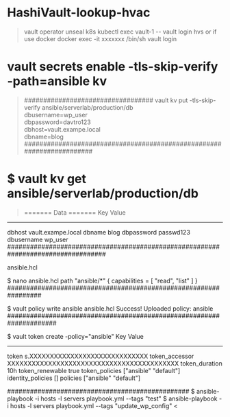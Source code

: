 # HashiVault-lookup-hvac
>
> vault operator unseal
> k8s
> kubectl exec vault-1 -- vault login hvs
> or 
> if use docker
> docker exec -it xxxxxxx /bin/sh
> vault login

# vault secrets enable -tls-skip-verify -path=ansible kv
> ##################################
> vault kv put -tls-skip-verify ansible/serverlab/production/db \
>   dbusername=wp_user \
>   dbpassword=davtro123 \
>   dbhost=vault.exampe.local \
>  dbname=blog
> ######################################################################

# $ vault kv get ansible/serverlab/production/db
>======= Data =======
Key           Value
---           -----
dbhost        vault.exampe.local
dbname        blog
dbpassword    passwd123
dbusername    wp_user
##################################################################################

ansible.hcl

$ nano ansible.hcl
path "ansible/*" {
  capabilities = [ "read", "list" ]
}
#################################################################

$ vault policy write ansible ansible.hcl
Success! Uploaded policy: ansible
#####################################################################

$ vault token create -policy="ansible"
Key                  Value
---                  -----
token                s.XXXXXXXXXXXXXXXXXXXXXXXXXXXXX
token_accessor       XXXXXXXXXXXXXXXXXXXXXXXXXXXXXXXXXXXXXXXXXX
token_duration       10h
token_renewable      true
token_policies       ["ansible" "default"]
identity_policies    []
policies             ["ansible" "default"]

################################################
$ ansible-playbook -i hosts -l servers playbook.yml --tags "test"
$ ansible-playbook -i hosts -l servers playbook.yml --tags "update_wp_config"
<
